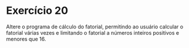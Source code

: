 # Exercício 20

Altere o programa de cálculo do fatorial, permitindo ao usuário calcular o fatorial várias vezes e limitando o fatorial a números inteiros positivos e menores que 16.
